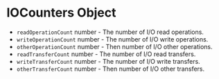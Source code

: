 # IOCounters Object

* `readOperationCount` number - The number of I/O read operations.
* `writeOperationCount` number - The number of I/O write operations.
* `otherOperationCount` number - Then number of I/O other operations.
* `readTransferCount` number - The number of I/O read transfers.
* `writeTransferCount` number - The number of I/O write transfers.
* `otherTransferCount` number - Then number of I/O other transfers.
